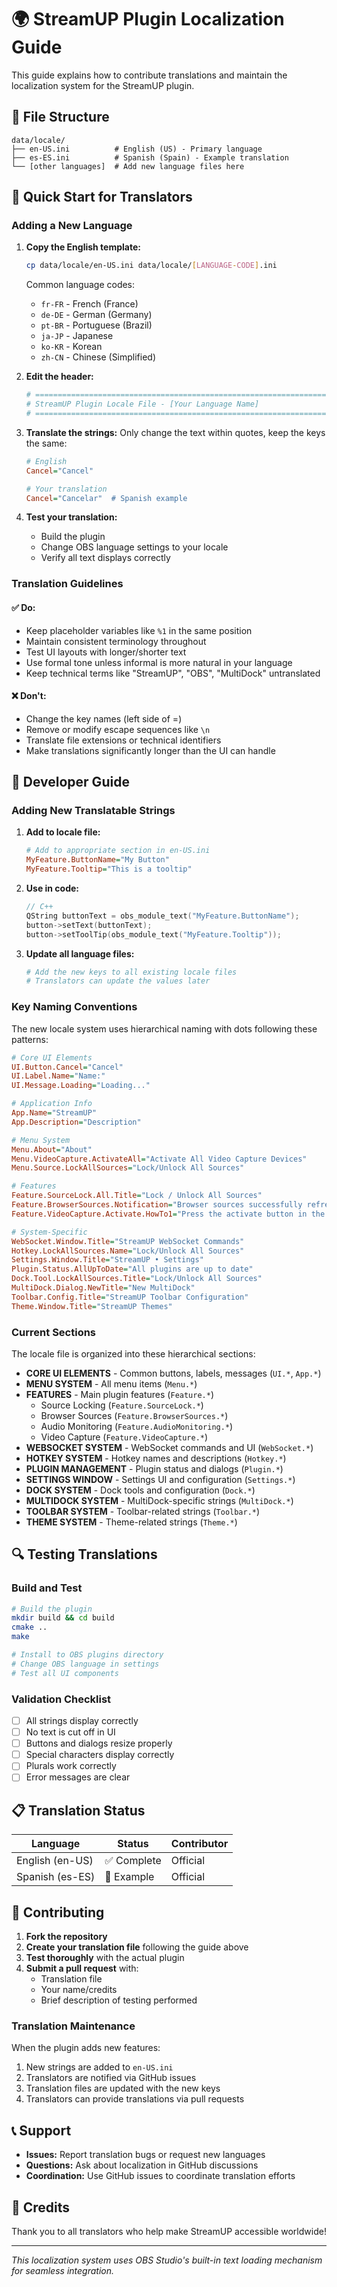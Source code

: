 # 🌍 StreamUP Plugin Localization Guide

This guide explains how to contribute translations and maintain the localization system for the StreamUP plugin.

## 📁 File Structure

```
data/locale/
├── en-US.ini          # English (US) - Primary language
├── es-ES.ini          # Spanish (Spain) - Example translation
└── [other languages]  # Add new language files here
```

## 🚀 Quick Start for Translators

### Adding a New Language

1. **Copy the English template:**
   ```bash
   cp data/locale/en-US.ini data/locale/[LANGUAGE-CODE].ini
   ```
   
   Common language codes:
   - `fr-FR` - French (France)
   - `de-DE` - German (Germany)
   - `pt-BR` - Portuguese (Brazil)
   - `ja-JP` - Japanese
   - `ko-KR` - Korean
   - `zh-CN` - Chinese (Simplified)

2. **Edit the header:**
   ```ini
   # ===============================================================================
   # StreamUP Plugin Locale File - [Your Language Name]
   # ===============================================================================
   ```

3. **Translate the strings:**
   Only change the text within quotes, keep the keys the same:
   ```ini
   # English
   Cancel="Cancel"
   
   # Your translation
   Cancel="Cancelar"  # Spanish example
   ```

4. **Test your translation:**
   - Build the plugin
   - Change OBS language settings to your locale
   - Verify all text displays correctly

### Translation Guidelines

#### ✅ Do:
- Keep placeholder variables like `%1` in the same position
- Maintain consistent terminology throughout
- Test UI layouts with longer/shorter text
- Use formal tone unless informal is more natural in your language
- Keep technical terms like "StreamUP", "OBS", "MultiDock" untranslated

#### ❌ Don't:
- Change the key names (left side of =)
- Remove or modify escape sequences like `\n`
- Translate file extensions or technical identifiers
- Make translations significantly longer than the UI can handle

## 🔧 Developer Guide

### Adding New Translatable Strings

1. **Add to locale file:**
   ```ini
   # Add to appropriate section in en-US.ini
   MyFeature.ButtonName="My Button"
   MyFeature.Tooltip="This is a tooltip"
   ```

2. **Use in code:**
   ```cpp
   // C++
   QString buttonText = obs_module_text("MyFeature.ButtonName");
   button->setText(buttonText);
   button->setToolTip(obs_module_text("MyFeature.Tooltip"));
   ```

3. **Update all language files:**
   ```bash
   # Add the new keys to all existing locale files
   # Translators can update the values later
   ```

### Key Naming Conventions

The new locale system uses hierarchical naming with dots following these patterns:

```ini
# Core UI Elements
UI.Button.Cancel="Cancel"
UI.Label.Name="Name:"
UI.Message.Loading="Loading..."

# Application Info
App.Name="StreamUP"
App.Description="Description"

# Menu System
Menu.About="About"
Menu.VideoCapture.ActivateAll="Activate All Video Capture Devices"
Menu.Source.LockAllSources="Lock/Unlock All Sources"

# Features
Feature.SourceLock.All.Title="Lock / Unlock All Sources"
Feature.BrowserSources.Notification="Browser sources successfully refreshed"
Feature.VideoCapture.Activate.HowTo1="Press the activate button in the dock."

# System-Specific
WebSocket.Window.Title="StreamUP WebSocket Commands"
Hotkey.LockAllSources.Name="Lock/Unlock All Sources"
Settings.Window.Title="StreamUP • Settings"
Plugin.Status.AllUpToDate="All plugins are up to date"
Dock.Tool.LockAllSources.Title="Lock/Unlock All Sources"
MultiDock.Dialog.NewTitle="New MultiDock"
Toolbar.Config.Title="StreamUP Toolbar Configuration"
Theme.Window.Title="StreamUP Themes"
```

### Current Sections

The locale file is organized into these hierarchical sections:

- **CORE UI ELEMENTS** - Common buttons, labels, messages (`UI.*`, `App.*`)
- **MENU SYSTEM** - All menu items (`Menu.*`)
- **FEATURES** - Main plugin features (`Feature.*`)
  - Source Locking (`Feature.SourceLock.*`)
  - Browser Sources (`Feature.BrowserSources.*`)
  - Audio Monitoring (`Feature.AudioMonitoring.*`)
  - Video Capture (`Feature.VideoCapture.*`)
- **WEBSOCKET SYSTEM** - WebSocket commands and UI (`WebSocket.*`)
- **HOTKEY SYSTEM** - Hotkey names and descriptions (`Hotkey.*`)
- **PLUGIN MANAGEMENT** - Plugin status and dialogs (`Plugin.*`)
- **SETTINGS WINDOW** - Settings UI and configuration (`Settings.*`)
- **DOCK SYSTEM** - Dock tools and configuration (`Dock.*`)
- **MULTIDOCK SYSTEM** - MultiDock-specific strings (`MultiDock.*`)
- **TOOLBAR SYSTEM** - Toolbar-related strings (`Toolbar.*`)
- **THEME SYSTEM** - Theme-related strings (`Theme.*`)

## 🔍 Testing Translations

### Build and Test
```bash
# Build the plugin
mkdir build && cd build
cmake ..
make

# Install to OBS plugins directory
# Change OBS language in settings
# Test all UI components
```

### Validation Checklist
- [ ] All strings display correctly
- [ ] No text is cut off in UI
- [ ] Buttons and dialogs resize properly
- [ ] Special characters display correctly
- [ ] Plurals work correctly
- [ ] Error messages are clear

## 📋 Translation Status

| Language | Status | Contributor |
|----------|--------|-------------|
| English (en-US) | ✅ Complete | Official |
| Spanish (es-ES) | 🔄 Example | Official |

## 🤝 Contributing

1. **Fork the repository**
2. **Create your translation file** following the guide above
3. **Test thoroughly** with the actual plugin
4. **Submit a pull request** with:
   - Translation file
   - Your name/credits
   - Brief description of testing performed

### Translation Maintenance

When the plugin adds new features:
1. New strings are added to `en-US.ini`
2. Translators are notified via GitHub issues
3. Translation files are updated with the new keys
4. Translators can provide translations via pull requests

## 📞 Support

- **Issues:** Report translation bugs or request new languages
- **Questions:** Ask about localization in GitHub discussions
- **Coordination:** Use GitHub issues to coordinate translation efforts

## 🙏 Credits

Thank you to all translators who help make StreamUP accessible worldwide!

---
*This localization system uses OBS Studio's built-in text loading mechanism for seamless integration.*